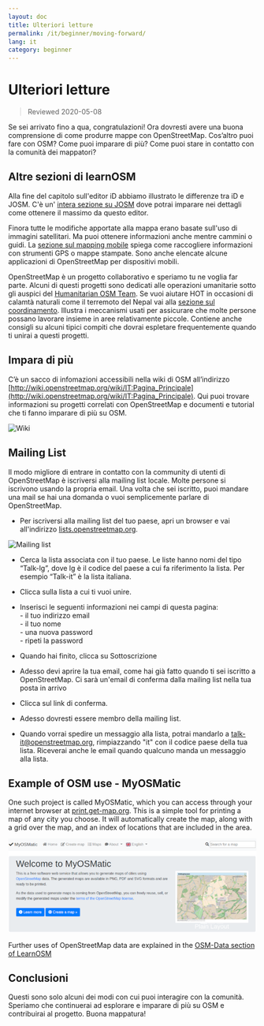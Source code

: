 ```yaml
---
layout: doc
title: Ulteriori letture
permalink: /it/beginner/moving-forward/
lang: it
category: beginner
---
```


Ulteriori letture
===============

> Reviewed 2020-05-08  

Se sei arrivato fino a qua, congratulazioni! Ora dovresti avere una buona comprensione di come produrre mappe con OpenStreetMap. Cos’altro puoi fare con OSM? Come puoi imparare di più? Come puoi stare in contatto con la comunità dei mappatori?  

Altre sezioni di learnOSM
---------------------------

Alla fine del capitolo sull'editor iD abbiamo illustrato le differenze tra iD e JOSM.  C'è un' [intera sezione su JOSM](/it/josm/) dove potrai imparare nei dettagli come ottenere il massimo da questo editor.  

Finora tutte le modifiche apportate alla mappa erano basate sull'uso di immagini satellitari. Ma puoi ottenere informazioni anche mentre cammini o guidi. La [sezione sul mapping mobile](/it/mobile-mapping/) spiega come raccogliere informazioni con strumenti GPS o mappe stampate. Sono anche elencate alcune applicazioni di OpenStreetMap per dispositivi mobili.  

OpenStreetMap è un progetto collaborativo e speriamo tu ne voglia far parte. Alcuni di questi progetti sono dedicati alle operazioni umanitarie sotto gli auspici del [Humanitarian OSM Team](http://hotosm.org). Se vuoi aiutare HOT in occasioni di calamtà naturali come il terremoto del Nepal vai alla [sezione sul coordinamento](/it/coordination/). Illustra i meccanismi usati per assicurare che molte persone possano lavorare insieme in aree relativamente piccole. Contiene anche consigli su alcuni tipici compiti che dovrai espletare frequentemente quando ti unirai a questi progetti.  


Impara di più
----------

C’è un sacco di infomazioni accessibili nella wiki di OSM all’indirizzo [http://wiki.openstreetmap.org/wiki/IT:Pagina_Principale](http://wiki.openstreetmap.org/wiki/IT:Pagina_Principale). Qui puoi trovare informazioni su progetti correlati con OpenStreetMap e documenti e tutorial che ti fanno imparare di più su OSM.  

![Wiki][]

<!-- also more info on this site once it is prepared -->

Mailing List
------------

Il modo migliore di entrare in contatto con la community di utenti di OpenStreetMap è iscriversi alla mailing list locale. Molte persone si iscrivono usando la propria email. Una volta che sei iscritto, puoi mandare una mail se hai una domanda o vuoi semplicemente parlare di OpenStreetMap.  

- Per iscriversi alla mailing list del tuo paese, apri un browser e vai all'indirizzo [lists.openstreetmap.org](http://lists.openstreetmap.org/).  

![Mailing list][]

- Cerca la lista associata con il tuo paese. Le liste hanno nomi del tipo “Talk-lg”, dove lg è il codice del paese a cui fa riferimento la lista. Per esempio “Talk-it” è la lista italiana.  

- Clicca sulla lista a cui ti vuoi unire.  
-   Inserisci le seguenti informazioni nei campi di questa pagina:  
        - il tuo indirizzo email  
        - il tuo nome  
        - una nuova password  
        - ripeti la password  
- Quando hai finito, clicca su Sottoscrizione
- Adesso devi aprire la tua email, come hai già fatto quando ti sei iscritto a OpenStreetMap. Ci sarà un'email di conferma dalla mailing list nella tua posta in arrivo  
- Clicca sul link di conferma.  
- Adesso dovresti essere membro della mailing list.  
- Quando vorrai spedire un messaggio alla lista, potrai mandarlo a [talk-it@openstreetmap.org](mailto:talk-it@openstreetmap.org), rimpiazzando "it" con il codice paese della tua lista. Riceverai anche le email quando qualcuno manda un messaggio alla lista.  


Example of OSM use - MyOSMatic
----------

One such project is called MyOSMatic, which you can access through your internet browser at [print.get-map.org](https://print.get-map.org/). This is a simple tool for printing a map of any city you choose. It will automatically create the map, along with a grid over the map, and an index of locations that are included in the area.

![MyOSMatic][]


Further uses of OpenStreetMap data are explained in the [OSM-Data section of LearnOSM](/en/osm-data/)


Conclusioni
-------

Questi sono solo alcuni dei modi con cui puoi interagire con la comunità. Speriamo che continuerai ad esplorare e imparare di più su OSM e contribuirai al progetto. Buona mappatura!


[MyOSMatic]: /images/beginner/myosmatic-homepage.png
[Wiki]: /images/beginner/osm-wiki.png
[Mailing list]: /images/beginner/osm-mailing-lists.png